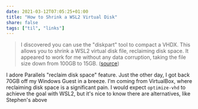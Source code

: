```yaml
---
date: 2021-03-12T07:05:25+01:00
title: "How to Shrink a WSL2 Virtual Disk"
share: false
tags: ["til", "links"]
---
```

> I discovered you can use the "diskpart" tool to compact a VHDX. This allows
> you to shrink a WSL2 virtual disk file, reclaiming disk space. It appeared to
> work for me without any data corruption, taking the file size down from 100GB
> to 15GB. ([source](https://stephenreescarter.net/how-to-shrink-a-wsl2-virtual-disk/))

I adore Parallels "reclaim disk space" feature. Just the other day, I got back
70GB off my Windows Guest in a breeze. I'm coming from VirtualBox, where
reclaiming disk space is a significant pain. I would expect `optimize-vhd` to
achieve the goal with WSL2, but it's nice to know there are alternatives, like
Stephen's above


